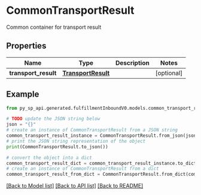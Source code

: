 # CommonTransportResult

Common container for transport result

## Properties

Name | Type | Description | Notes
------------ | ------------- | ------------- | -------------
**transport_result** | [**TransportResult**](TransportResult.md) |  | [optional] 

## Example

```python
from py_sp_api.generated.fulfillmentInboundV0.models.common_transport_result import CommonTransportResult

# TODO update the JSON string below
json = "{}"
# create an instance of CommonTransportResult from a JSON string
common_transport_result_instance = CommonTransportResult.from_json(json)
# print the JSON string representation of the object
print(CommonTransportResult.to_json())

# convert the object into a dict
common_transport_result_dict = common_transport_result_instance.to_dict()
# create an instance of CommonTransportResult from a dict
common_transport_result_from_dict = CommonTransportResult.from_dict(common_transport_result_dict)
```
[[Back to Model list]](../README.md#documentation-for-models) [[Back to API list]](../README.md#documentation-for-api-endpoints) [[Back to README]](../README.md)


